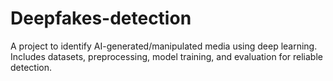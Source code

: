 # Deepfakes-detection
A project to identify AI-generated/manipulated media using deep learning. Includes datasets, preprocessing, model training, and evaluation for reliable detection.
